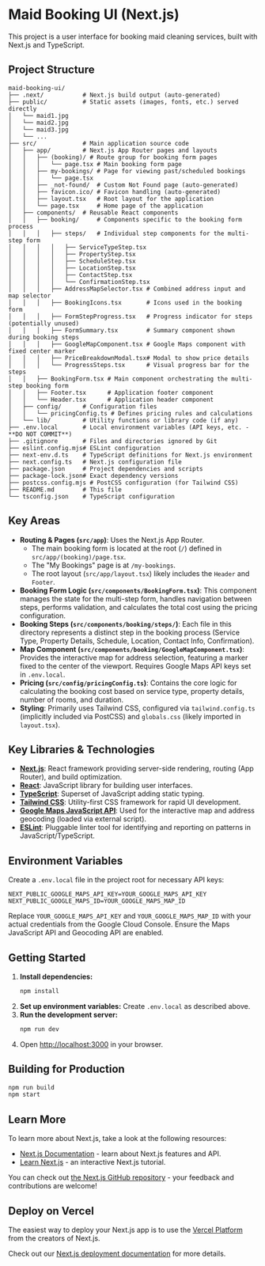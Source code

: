 # Maid Booking UI (Next.js)

This project is a user interface for booking maid cleaning services, built with Next.js and TypeScript.

## Project Structure

```
maid-booking-ui/
├── .next/           # Next.js build output (auto-generated)
├── public/          # Static assets (images, fonts, etc.) served directly
│   └── maid1.jpg
│   └── maid2.jpg
│   └── maid3.jpg
│   └── ...
├── src/             # Main application source code
│   ├── app/         # Next.js App Router pages and layouts
│   │   ├── (booking)/ # Route group for booking form pages
│   │   │   └── page.tsx # Main booking form page
│   │   ├── my-bookings/ # Page for viewing past/scheduled bookings
│   │   │   └── page.tsx
│   │   ├── _not-found/  # Custom Not Found page (auto-generated)
│   │   ├── favicon.ico/ # Favicon handling (auto-generated)
│   │   ├── layout.tsx   # Root layout for the application
│   │   └── page.tsx     # Home page of the application
│   ├── components/  # Reusable React components
│   │   ├── booking/     # Components specific to the booking form process
│   │   │   ├── steps/   # Individual step components for the multi-step form
│   │   │   │   ├── ServiceTypeStep.tsx
│   │   │   │   ├── PropertyStep.tsx
│   │   │   │   ├── ScheduleStep.tsx
│   │   │   │   ├── LocationStep.tsx
│   │   │   │   ├── ContactStep.tsx
│   │   │   │   └── ConfirmationStep.tsx
│   │   │   ├── AddressMapSelector.tsx # Combined address input and map selector
│   │   │   ├── BookingIcons.tsx       # Icons used in the booking form
│   │   │   ├── FormStepProgress.tsx   # Progress indicator for steps (potentially unused)
│   │   │   ├── FormSummary.tsx        # Summary component shown during booking steps
│   │   │   ├── GoogleMapComponent.tsx # Google Maps component with fixed center marker
│   │   │   ├── PriceBreakdownModal.tsx# Modal to show price details
│   │   │   └── ProgressSteps.tsx      # Visual progress bar for the steps
│   │   ├── BookingForm.tsx # Main component orchestrating the multi-step booking form
│   │   ├── Footer.tsx      # Application footer component
│   │   └── Header.tsx      # Application header component
│   ├── config/      # Configuration files
│   │   └── pricingConfig.ts # Defines pricing rules and calculations
│   └── lib/         # Utility functions or library code (if any)
├── .env.local       # Local environment variables (API keys, etc. - **DO NOT COMMIT**)
├── .gitignore       # Files and directories ignored by Git
├── eslint.config.mjs# ESLint configuration
├── next-env.d.ts    # TypeScript definitions for Next.js environment
├── next.config.ts   # Next.js configuration file
├── package.json     # Project dependencies and scripts
├── package-lock.json# Exact dependency versions
├── postcss.config.mjs # PostCSS configuration (for Tailwind CSS)
├── README.md        # This file
└── tsconfig.json    # TypeScript configuration
```

## Key Areas

*   **Routing & Pages (`src/app`)**: Uses the Next.js App Router.
    *   The main booking form is located at the root (`/`) defined in `src/app/(booking)/page.tsx`.
    *   The "My Bookings" page is at `/my-bookings`.
    *   The root layout (`src/app/layout.tsx`) likely includes the `Header` and `Footer`.
*   **Booking Form Logic (`src/components/BookingForm.tsx`)**: This component manages the state for the multi-step form, handles navigation between steps, performs validation, and calculates the total cost using the pricing configuration.
*   **Booking Steps (`src/components/booking/steps/`)**: Each file in this directory represents a distinct step in the booking process (Service Type, Property Details, Schedule, Location, Contact Info, Confirmation).
*   **Map Component (`src/components/booking/GoogleMapComponent.tsx`)**: Provides the interactive map for address selection, featuring a marker fixed to the center of the viewport. Requires Google Maps API keys set in `.env.local`.
*   **Pricing (`src/config/pricingConfig.ts`)**: Contains the core logic for calculating the booking cost based on service type, property details, number of rooms, and duration.
*   **Styling**: Primarily uses Tailwind CSS, configured via `tailwind.config.ts` (implicitly included via PostCSS) and `globals.css` (likely imported in `layout.tsx`).

## Key Libraries & Technologies

*   **[Next.js](https://nextjs.org/)**: React framework providing server-side rendering, routing (App Router), and build optimization.
*   **[React](https://react.dev/)**: JavaScript library for building user interfaces.
*   **[TypeScript](https://www.typescriptlang.org/)**: Superset of JavaScript adding static typing.
*   **[Tailwind CSS](https://tailwindcss.com/)**: Utility-first CSS framework for rapid UI development.
*   **[Google Maps JavaScript API](https://developers.google.com/maps/documentation/javascript/overview)**: Used for the interactive map and address geocoding (loaded via external script).
*   **[ESLint](https://eslint.org/)**: Pluggable linter tool for identifying and reporting on patterns in JavaScript/TypeScript.

## Environment Variables

Create a `.env.local` file in the project root for necessary API keys:

```dotenv
NEXT_PUBLIC_GOOGLE_MAPS_API_KEY=YOUR_GOOGLE_MAPS_API_KEY
NEXT_PUBLIC_GOOGLE_MAPS_ID=YOUR_GOOGLE_MAPS_MAP_ID
```

Replace `YOUR_GOOGLE_MAPS_API_KEY` and `YOUR_GOOGLE_MAPS_MAP_ID` with your actual credentials from the Google Cloud Console. Ensure the Maps JavaScript API and Geocoding API are enabled.

## Getting Started

1.  **Install dependencies:**
    ```bash
    npm install
    ```
2.  **Set up environment variables:** Create `.env.local` as described above.
3.  **Run the development server:**
    ```bash
    npm run dev
    ```
4.  Open [http://localhost:3000](http://localhost:3000) in your browser.

## Building for Production

```bash
npm run build
npm start
```

## Learn More

To learn more about Next.js, take a look at the following resources:

- [Next.js Documentation](https://nextjs.org/docs) - learn about Next.js features and API.
- [Learn Next.js](https://nextjs.org/learn) - an interactive Next.js tutorial.

You can check out [the Next.js GitHub repository](https://github.com/vercel/next.js) - your feedback and contributions are welcome!

## Deploy on Vercel

The easiest way to deploy your Next.js app is to use the [Vercel Platform](https://vercel.com/new?utm_medium=default-template&filter=next.js&utm_source=create-next-app&utm_campaign=create-next-app-readme) from the creators of Next.js.

Check out our [Next.js deployment documentation](https://nextjs.org/docs/app/building-your-application/deploying) for more details.
